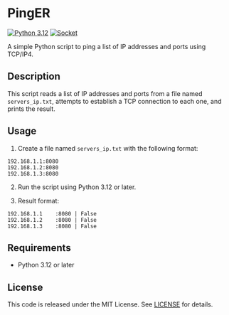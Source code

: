 

# PingER
[![Python 3.12](https://img.shields.io/badge/Python-3.12-blue.svg)](https://www.python.org/downloads/release/python-312/)
[![Socket](https://img.shields.io/badge/Socket-TCP/IP-green.svg)](https://docs.python.org/3/library/socket.html)

A simple Python script to ping a list of IP addresses and ports using TCP/IP4.

## Description

This script reads a list of IP addresses and ports from a file named `servers_ip.txt`, attempts to establish a TCP connection to each one, and prints the result.

## Usage

1. Create a file named `servers_ip.txt` with the following format:
```
192.168.1.1:8080
192.168.1.2:8080
192.168.1.3:8080
```
2. Run the script using Python 3.12 or later.

3. Result format:
```
192.168.1.1    :8080 | False
192.168.1.2    :8080 | False
192.168.1.3    :8080 | False
```
## Requirements

* Python 3.12 or later

## License

This code is released under the MIT License. See [LICENSE](LICENSE) for details.
